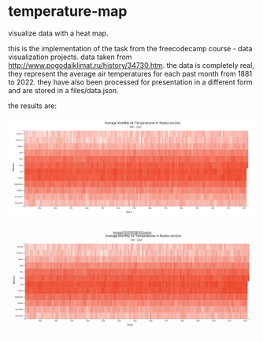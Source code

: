 # temperature-map
visualize data with a heat map.

this is the implementation of the task from the freecodecamp course - data visualization projects. data taken from http://www.pogodaiklimat.ru/history/34730.htm. the data is completely real, they represent the average air temperatures for each past month from 1881 to 2022. they have also been processed for presentation in a different form and are stored in a files/data.json.

the results are:

<img src='https://github.com/ajdivotf/temperature-map/blob/main/files/pic.PNG' width='600'/>

![](https://github.com/ajdivotf/temperature-map/blob/main/files/how.gif)
